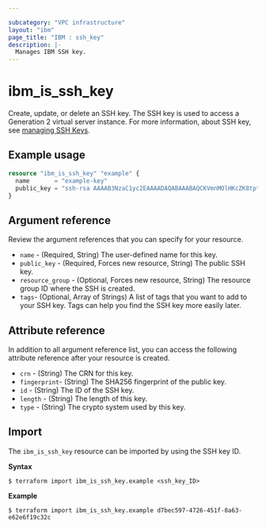 ```yaml
---

subcategory: "VPC infrastructure"
layout: "ibm"
page_title: "IBM : ssh_key"
description: |-
  Manages IBM SSH key.
---
```


# ibm_is_ssh_key
Create, update, or delete an SSH key. The SSH key is used to access a Generation 2 virtual server instance. For more information, about SSH key, see [managing SSH Keys](https://cloud.ibm.com/docs/vpc?topic=vpc-ssh-keys).

## Example usage

```terraform
resource "ibm_is_ssh_key" "example" {
  name       = "example-key"
  public_key = "ssh-rsa AAAAB3NzaC1yc2EAAAADAQABAAABAQCKVmnMOlHKcZK8tpt3MP1lqOLAcqcJzhsvJcjscgVERRN7/9484SOBJ3HSKxxNG5JN8owAjy5f9yYwcUg+JaUVuytn5Pv3aeYROHGGg+5G346xaq3DAwX6Y5ykr2fvjObgncQBnuU5KHWCECO/4h8uWuwh/kfniXPVjFToc+gnkqA+3RKpAecZhFXwfalQ9mMuYGFxn+fwn8cYEApsJbsEmb0iJwPiZ5hjFC8wREuiTlhPHDgkBLOiycd20op2nXzDbHfCHInquEe/gYxEitALONxm0swBOwJZwlTDOB7C6y2dzlrtxr1L59m7pCkWI4EtTRLvleehBoj3u7jB4usR"
}
```

## Argument reference
Review the argument references that you can specify for your resource. 

- `name` - (Required, String) The user-defined name for this key.
- `public_key` - (Required, Forces new resource, String) The public SSH key.
- `resource_group` - (Optional, Forces new resource, String) The resource group ID where the SSH is created.
- `tags`- (Optional, Array of Strings) A list of tags that you want to add to your SSH key. Tags can help you find the SSH key more easily later.


## Attribute reference
In addition to all argument reference list, you can access the following attribute reference after your resource is created.

- `crn` - (String) The CRN for this key.
- `fingerprint`-  (String) The SHA256 fingerprint of the public key.
- `id` - (String) The ID of the SSH key.
- `length` - (String) The length of this key.
- `type` - (String) The crypto system used by this key.


## Import
The `ibm_is_ssh_key` resource can be imported by using the SSH key ID. 

**Syntax**

```
$ terraform import ibm_is_ssh_key.example <ssh_key_ID>
```

**Example**

```
$ terraform import ibm_is_ssh_key.example d7bec597-4726-451f-8a63-e62e6f19c32c
```
